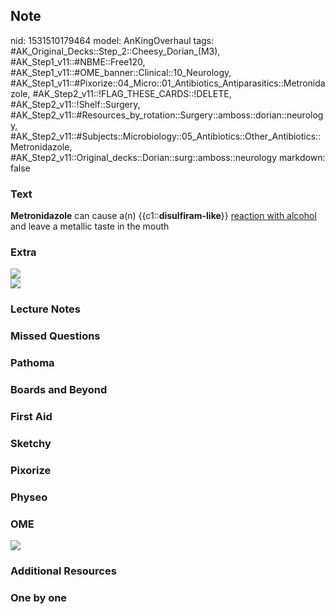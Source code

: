 ## Note
nid: 1531510179464
model: AnKingOverhaul
tags: #AK_Original_Decks::Step_2::Cheesy_Dorian_(M3), #AK_Step1_v11::#NBME::Free120, #AK_Step1_v11::#OME_banner::Clinical::10_Neurology, #AK_Step1_v11::#Pixorize::04_Micro::01_Antibiotics_Antiparasitics::Metronidazole, #AK_Step2_v11::!FLAG_THESE_CARDS::!DELETE, #AK_Step2_v11::!Shelf::Surgery, #AK_Step2_v11::#Resources_by_rotation::Surgery::amboss::dorian::neurology, #AK_Step2_v11::#Subjects::Microbiology::05_Antibiotics::Other_Antibiotics::Metronidazole, #AK_Step2_v11::Original_decks::Dorian::surg::amboss::neurology
markdown: false

### Text
<b>Metronidazole</b> can cause a(n) {{c1::<b>disulfiram-like</b>}}
<u>reaction with alcohol</u> and leave a metallic taste in the
mouth

### Extra
<img src="paste-3779571220884.jpg">
<div><img src="paste-3899830304958.jpg"></div>

### Lecture Notes


### Missed Questions


### Pathoma


### Boards and Beyond


### First Aid


### Sketchy


### Pixorize


### Physeo


### OME
<div class="ome-widget">
  <a href=
  "https://onlinemeded.org/spa/neurology?ref=anki"><img src="_OME_AnkiFlashcards_Topic_4.png"></a>
</div>

### Additional Resources


### One by one

